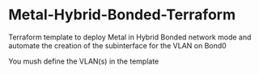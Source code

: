 # Metal-Hybrid-Bonded-Terraform

Terraform template to deploy Metal in Hybrid Bonded network mode and automate the creation of the subinterface for the VLAN on Bond0

You mush define the VLAN(s) in the template
